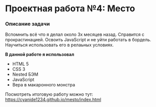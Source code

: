 # Проектная работа №4: Место

### Описание задачи

Вспомнить всё что я делал около 3х месяцев назад. Справится с прокрастинацией. Освоить JavaScript и не уйти работать в бордель.
Научиться использовать его в релаьных условиях. 

**В данной работе я использовал**

* HTML 5
* CSS 3
* Nested БЭМ
* JavaScript
* Вера в макаронного монстра

Посмотреть итоговую работу можно тут: https://cyanide1234.github.io/mesto/index.html